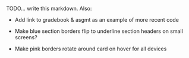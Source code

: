 TODO... write this markdown. Also:

- Add link to gradebook &  asgmt as an example of more recent code 

- Make blue section borders flip to underline section headers on small screens?

- Make pink borders rotate around card on hover for all devices
